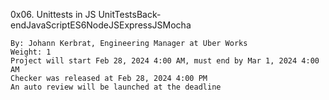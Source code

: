  0x06. Unittests in JS
UnitTestsBack-endJavaScriptES6NodeJSExpressJSMocha

    By: Johann Kerbrat, Engineering Manager at Uber Works
    Weight: 1
    Project will start Feb 28, 2024 4:00 AM, must end by Mar 1, 2024 4:00 AM
    Checker was released at Feb 28, 2024 4:00 PM
    An auto review will be launched at the deadline
